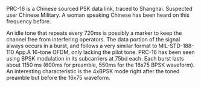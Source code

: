 PRC-16 is a Chinese sourced PSK data link, traced to Shanghai. Suspected user Chinese Military. A woman speaking Chinese has been heard on this frequency before.

An idle tone that repeats every 720ms is possibly a marker to keep the channel free from interfering operators. The data portion of the signal always occurs in a burst, and follows a very similar format to MIL-STD-188-110 App.A 16-tone OFDM, only lacking the pilot tone. PRC-16 has been seen using BPSK modulation in its subcarriers at 75bd each. Each burst lasts about 1150 ms (600ms for preamble, 550ms for the 16x75 BPSK waveform). An interesting characteristic is the 4xBPSK mode right after the toned preamble but before the 16x75 waveform.